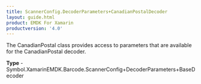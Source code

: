 ```yaml
---
title: ScannerConfig.DecoderParameters+CanadianPostalDecoder
layout: guide.html
product: EMDK For Xamarin 
productversion: '4.0' 
---
```

The CanadianPostal class provides access to parameters that are available for the CanadianPostal decoder.

**Type** - Symbol.XamarinEMDK.Barcode.ScannerConfig+DecoderParameters+BaseDecoder

